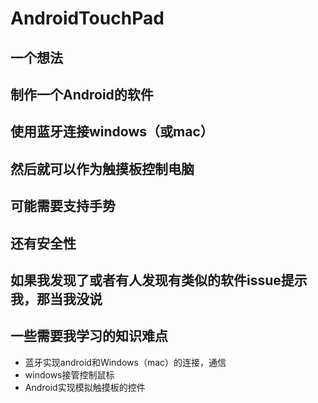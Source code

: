 # AndroidTouchPad


## 一个想法

## 制作一个Android的软件


## 使用蓝牙连接windows（或mac）


## 然后就可以作为触摸板控制电脑

## 可能需要支持手势


## 还有安全性


## 如果我发现了或者有人发现有类似的软件issue提示我，那当我没说


## 一些需要我学习的知识难点
- 蓝牙实现android和Windows（mac）的连接，通信
- windows接管控制鼠标
- Android实现模拟触摸板的控件
